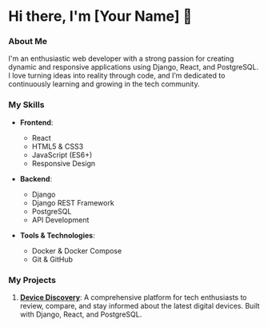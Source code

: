 # Hi there, I'm [Your Name] 👋

### About Me

I'm an enthusiastic web developer with a strong passion for creating dynamic and responsive applications using Django, React, and PostgreSQL. I love turning ideas into reality through code, and I’m dedicated to continuously learning and growing in the tech community.

### My Skills

- **Frontend**: 
  - React
  - HTML5 & CSS3
  - JavaScript (ES6+)
  - Responsive Design

- **Backend**:
  - Django
  - Django REST Framework
  - PostgreSQL
  - API Development

- **Tools & Technologies**:
  - Docker & Docker Compose
  - Git & GitHub

### My Projects

1. **[Device Discovery](https://github.com/Ashkantvn/devicediscovery)**: A comprehensive platform for tech enthusiasts to review, compare, and stay informed about the latest digital devices. Built with Django, React, and PostgreSQL.
